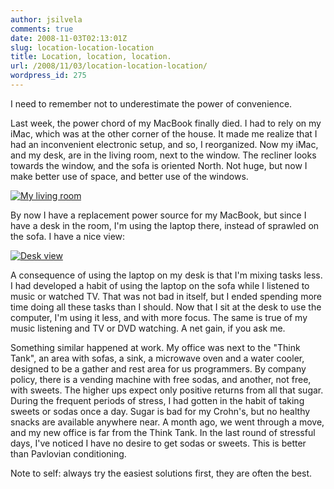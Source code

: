 ```yaml
---
author: jsilvela
comments: true
date: 2008-11-03T02:13:01Z
slug: location-location-location
title: Location, location, location.
url: /2008/11/03/location-location-location/
wordpress_id: 275
---
```


I need to remember not to underestimate the power of convenience.

Last week, the power chord of my MacBook finally died. I had to rely on my iMac, which was at the other corner of the house. It made me realize that I had an inconvenient electronic setup, and so, I reorganized.
Now my iMac, and my desk, are in the living room, next to the window. The recliner looks towards the window, and the sofa is oriented North. Not huge, but now I make better use of space, and better use of the windows.

[![My living room](http://jsilvela.smugmug.com/photos/403357454_xvuvY-S.jpg)](http://jsilvela.smugmug.com/photos/403357454_xvuvY-X2.jpg)

By now I have a replacement power source for my MacBook, but since I have a desk in the room, I'm using the laptop there, instead of sprawled on the sofa. I have a nice view:

[![Desk view](http://jsilvela.smugmug.com/photos/408466181_eovf7-S.jpg)](http://jsilvela.smugmug.com/photos/408466181_eovf7-X2.jpg)

A consequence of using the laptop on my desk is that I'm mixing tasks less. I had developed a habit of using the laptop on the sofa while I listened to music or watched TV. That was not bad in itself, but I ended spending more time doing all these tasks than I should.
Now that I sit at the desk to use the computer, I'm using it less, and with more focus. The same is true of my music listening and TV or DVD watching. A net gain, if you ask me.

Something similar happened at work. My office was next to the "Think Tank", an area with sofas, a sink, a microwave oven and a water cooler, designed to be a gather and rest area for us programmers. By company policy, there is a vending machine with free sodas, and another, not free, with sweets. The higher ups expect only positive returns from all that sugar.
During the frequent periods of stress, I had gotten in the habit of taking sweets or sodas once a day. Sugar is bad for my Crohn's, but no healthy snacks are available anywhere near.
A month ago, we went through a move, and my new office is far from the Think Tank. In the last round of stressful days, I've noticed I have no desire to get sodas or sweets. This is better than Pavlovian conditioning.

Note to self: always try the easiest solutions first, they are often the best.
